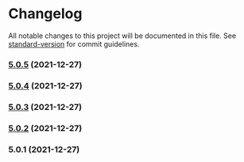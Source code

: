 # Changelog

All notable changes to this project will be documented in this file. See [standard-version](https://github.com/conventional-changelog/standard-version) for commit guidelines.

### [5.0.5](https://github.com/liyangIsDSG/myadmin/compare/v5.0.4...v5.0.5) (2021-12-27)

### [5.0.4](https://github.com/liyangIsDSG/myadmin/compare/v5.0.3...v5.0.4) (2021-12-27)

### [5.0.3](https://github.com/liyangIsDSG/myadmin/compare/v5.0.2...v5.0.3) (2021-12-27)

### [5.0.2](https://github.com/liyangIsDSG/myadmin/compare/v5.0.1...v5.0.2) (2021-12-27)

### 5.0.1 (2021-12-27) 
